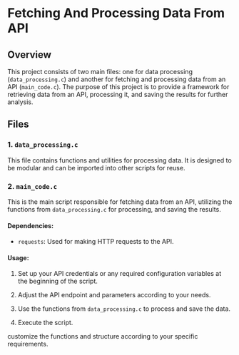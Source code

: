 # Fetching And Processing Data From API

## Overview

This project consists of two main files: one for data processing (`data_processing.c`) and another for fetching and processing data from an API (`main_code.c`). The purpose of this project is to provide a framework for retrieving data from an API, processing it, and saving the results for further analysis.

## Files

### 1. `data_processing.c`

This file contains functions and utilities for processing data. It is designed to be modular and can be imported into other scripts for reuse.

### 2. `main_code.c`

This is the main script responsible for fetching data from an API, utilizing the functions from `data_processing.c` for processing, and saving the results.

#### Dependencies:

- `requests`: Used for making HTTP requests to the API.

#### Usage:

1. Set up your API credentials or any required configuration variables at the beginning of the script.

2. Adjust the API endpoint and parameters according to your needs.

3. Use the functions from `data_processing.c` to process and save the data.

4. Execute the script.


customize the functions and structure according to your specific requirements.
